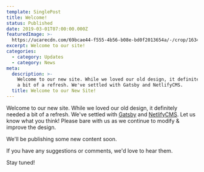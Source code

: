 ```yaml
---
template: SinglePost
title: Welcome!
status: Published
date: 2019-03-01T07:00:00.000Z
featuredImage: >-
  https://ucarecdn.com/69bcae44-f555-4b56-b08e-bd0f2013654a/-/crop/1634x1690/0,434/-/preview/
excerpt: Welcome to our site!
categories:
  - category: Updates
  - category: News
meta:
  description: >-
    Welcome to our new site. While we loved our old design, it definitely needed
    a bit of a refresh. We've settled with Gatsby and NetlifyCMS.
  title: Welcome to our New Site!
---
```

Welcome to our new site. While we loved our old design, it definitely needed a bit of a refresh. We've settled with [Gatsby](https://gatsbyjs.org/) and [NetlifyCMS](https://github.com/netlify/netlify-cms). Let us know what you think! Please bare with us as we continue to modify & improve the design. 

We'll be publishing some new content soon.

If you have any suggestions or comments, we'd love to hear them.

Stay tuned!
